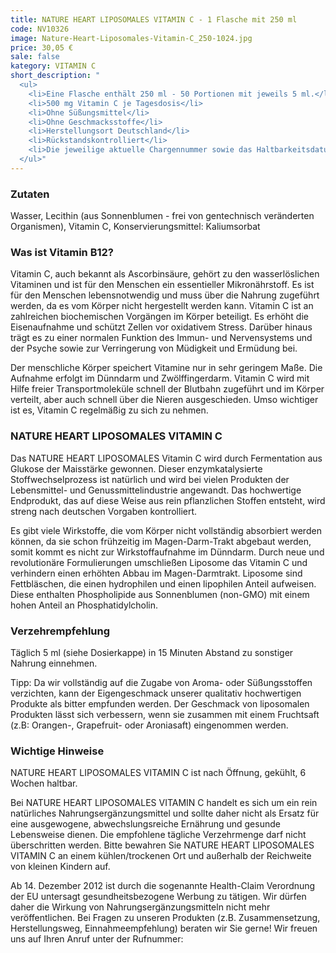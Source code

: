 ```yaml
---
title: NATURE HEART LIPOSOMALES VITAMIN C - 1 Flasche mit 250 ml
code: NV10326
image: Nature-Heart-Liposomales-Vitamin-C_250-1024.jpg
price: 30,05 €
sale: false
kategory: VITAMIN C
short_description: "
  <ul>
    <li>Eine Flasche enthält 250 ml - 50 Portionen mit jeweils 5 ml.</li>
    <li>500 mg Vitamin C je Tagesdosis</li>
    <li>Ohne Süßungsmittel</li>
    <li>Ohne Geschmacksstoffe</li>
    <li>Herstellungsort Deutschland</li>
    <li>Rückstandskontrolliert</li>
    <li>Die jeweilige aktuelle Chargennummer sowie das Haltbarkeitsdatum finden Sie auf dem NATURE HEART Produktetikett.</li>
  </ul>"
---
```


<h3>Zutaten</h3>
<p>
  Wasser, Lecithin (aus Sonnenblumen - frei von gentechnisch veränderten Organismen), Vitamin C, Konservierungsmittel: Kaliumsorbat
</p>

<h3>Was ist Vitamin B12?</h3>
<p>
  Vitamin C, auch bekannt als Ascorbinsäure, gehört zu den wasserlöslichen Vitaminen und ist für den Menschen ein essentieller Mikronährstoff. Es ist für den Menschen lebensnotwendig und muss über die Nahrung zugeführt werden, da es vom Körper nicht hergestellt werden kann. Vitamin C ist an zahlreichen biochemischen Vorgängen im Körper beteiligt. Es erhöht die Eisenaufnahme und schützt Zellen vor oxidativem Stress. Darüber hinaus trägt es zu einer normalen Funktion des Immun- und Nervensystems und der Psyche sowie zur Verringerung von Müdigkeit und Ermüdung bei.
</p>
<p>
  Der menschliche Körper speichert Vitamine nur in sehr geringem Maße. Die Aufnahme erfolgt im Dünndarm und Zwölffingerdarm. Vitamin C wird mit Hilfe freier Transportmoleküle schnell der Blutbahn zugeführt und im Körper verteilt, aber auch schnell über die Nieren ausgeschieden. Umso wichtiger ist es, Vitamin C regelmäßig zu sich zu nehmen.
</p>

<h3>NATURE HEART LIPOSOMALES VITAMIN C</h3>
<p>
  Das NATURE HEART LIPOSOMALES Vitamin C wird durch Fermentation aus Glukose der Maisstärke gewonnen. Dieser enzymkatalysierte Stoffwechselprozess ist natürlich und wird bei vielen Produkten der Lebensmittel- und Genussmittelindustrie angewandt. Das hochwertige Endprodukt, das auf diese Weise aus rein pflanzlichen Stoffen entsteht, wird streng nach deutschen Vorgaben kontrolliert.
</p>
<p>
  Es gibt viele Wirkstoffe, die vom Körper nicht vollständig absorbiert werden können, da sie schon frühzeitig im Magen-Darm-Trakt abgebaut werden, somit kommt es nicht zur Wirkstoffaufnahme im Dünndarm. Durch neue und revolutionäre Formulierungen umschließen Liposome das Vitamin C und verhindern einen erhöhten Abbau im Magen-Darmtrakt. Liposome sind Fettbläschen, die einen hydrophilen und einen lipophilen Anteil aufweisen. Diese enthalten Phospholipide aus Sonnenblumen (non-GMO) mit einem hohen Anteil an Phosphatidylcholin.
</p>

<h3>Verzehrempfehlung</h3>
<p>
  Täglich 5 ml (siehe Dosierkappe) in 15 Minuten Abstand zu sonstiger Nahrung einnehmen.
</p>
<p>
  Tipp: Da wir vollständig auf die Zugabe von Aroma- oder Süßungsstoffen verzichten, kann der Eigengeschmack unserer qualitativ hochwertigen Produkte als bitter empfunden werden. Der Geschmack von liposomalen Produkten lässt sich verbessern, wenn sie zusammen mit einem Fruchtsaft (z.B: Orangen-, Grapefruit- oder Aroniasaft) eingenommen werden.
</p>

<h3>Wichtige Hinweise</h3>
<p>
  NATURE HEART LIPOSOMALES VITAMIN C ist nach Öffnung, gekühlt, 6 Wochen haltbar.
</p>
<p>
  Bei NATURE HEART LIPOSOMALES VITAMIN C handelt es sich um ein rein natürliches Nahrungsergänzungsmittel und sollte daher nicht als Ersatz für eine ausgewogene, abwechslungsreiche Ernährung und gesunde Lebensweise dienen. Die empfohlene tägliche Verzehrmenge darf nicht überschritten werden. Bitte bewahren Sie NATURE HEART LIPOSOMALES VITAMIN C an einem kühlen/trockenen Ort und außerhalb der Reichweite von kleinen Kindern auf.
</p>
<p>
  Ab 14. Dezember 2012 ist durch die sogenannte Health-Claim Verordnung der EU untersagt gesundheitsbezogene Werbung zu tätigen. Wir dürfen daher die Wirkung von Nahrungsergänzungsmitteln nicht mehr veröffentlichen. Bei Fragen zu unseren Produkten (z.B. Zusammensetzung, Herstellungsweg, Einnahmeempfehlung) beraten wir Sie gerne! Wir freuen uns auf Ihren Anruf unter der Rufnummer:
</p>
